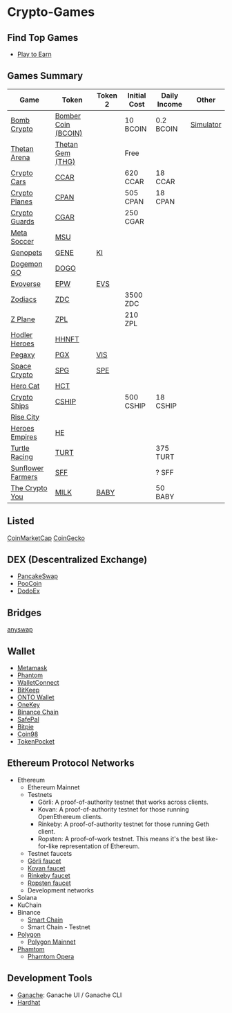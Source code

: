 # Crypto-Games

## Find Top Games
- [Play to Earn](https://playtoearn.net/blockchaingames)

## Games Summary

| Game                                          | Token                                                                                         | Token 2 | Initial Cost | Daily Income | Other                                         |
|-----------------------------------------------|-----------------------------------------------------------------------------------------------|---------|--------------|--------------|-----------------------------------------------|
| [Bomb Crypto](https://bombcrypto.io/)         | [Bomber Coin (BCOIN)](https://bscscan.com/address/0x00e1656e45f18ec6747F5a8496Fd39B50b38396D) |         | 10 BCOIN     | 0.2 BCOIN             | [Simulator](https://bombcryptosimulator.com/) |
| [Thetan Arena](https://thetanarena.com/)      | [Thetan Gem (THG)](https://bscscan.com/address/0x9fd87aefe02441b123c3c32466cd9db4c578618f)    |         | Free         |              |                                               |
| [Crypto Cars](https://cryptocars.me/)         | [CCAR](https://bscscan.com/token/0x50332bdca94673f33401776365b66cc4e81ac81d)                  |         | 620 CCAR     | 18 CCAR      |                                               |
| [Crypto Planes](https://cryptoplanes.me/)     | [CPAN](https://bscscan.com/token/0x04260673729c5f2b9894a467736f3d85f8d34fc8)                  |         | 505 CPAN     | 18 CPAN        |                                               |
| [Crypto Guards](https://cryptoguards.me/)     | [CGAR](https://bscscan.com/token/0x432C7cf1dE2b97a013f1130f199ed9d1363215BA)                  |         | 250 CGAR     |              |                                               |
| [Meta Soccer](https://metasoccer.com/)        | [MSU](https://polygonscan.com/token/0xe8377a076adabb3f9838afb77bee96eac101ffb1)               |         |              |              |                                               |
| [Genopets](https://www.genopets.me/)          | [GENE]()                                                                                      | [KI]()  |              |              |                                               |
| [Dogemon GO](https://dogemongo.com/)          | [DOGO](https://bscscan.com/address/0x9E6B3E35c8f563B45d864f9Ff697A144ad28A371)                |         |              |              |                                               |
| [Evoverse](https://evoverse.app/pt/info/)     | [EPW]()                                                                                       | [EVS]() |              |              |                                               |
| [Zodiacs](https://www.zodiacs.me)             | [ZDC](https://bscscan.com/token/0x5649e392a1bac3e21672203589adf8f6c99f8db3)                   |         | 3500 ZDC     |              |                                               |
| [Z Plane](https://www.zplane.me/)             | [ZPL](https://bscscan.com/token/)                   |         | 210 ZPL     |              |                                               |
| [Hodler Heroes](https://hodlerheroes.org/pt/) | [HHNFT](https://coinmarketcap.com/currencies/hodler-heroes-nft/)                              |         |              |              |                                               |
| [Pegaxy](https://pegaxy.io/)                  | [PGX]()                                                                                       | [VIS]() |              |              |                                               |
| [Space Crypto](https://www.spacecrypto.io/)   | [SPG](https://bscscan.com/token/0x0ecaf010fc192e2d5cbeb4dfb1fee20fbd733aa1)                   | [SPE]() |              |              |
| [Hero Cat](https://www.herocat.io/)   | [HCT](https://bscscan.com/token/0x29A1e54DE0fCE58E1018535d30aF77A9d2D940c4)                   |         |              |              |
| [Crypto Ships](https://cryptoships.club/)     | [CSHIP](https://bscscan.com/token/)                   |         | 500 CSHIP             | 18 CSHIP             |
| [Rise City](https://risecity.io/)             | []()                   |  |              |              |
| [Heroes Empires](https://heroesempires.com/)  | [HE](https://bscscan.com/token/0x20d39a5130f799b95b55a930e5b7ebc589ea9ed8)                   |  |              |              |
| [Turtle Racing](https://www.turtleracing.io/)  | [TURT](https://bscscan.com/token/0xE786d5a4b985bfe5E371F8e94413cFb440f6618a)                   |  |              | 375 TURT             |
| [Sunflower Farmers](https://sunflower-farmers.com/)  | [SFF](https://polygonscan.com/token/0xdf9B4b57865B403e08c85568442f95c26b7896b0#balances)                   |  |              | ? SFF             |
| [The Crypto You](https://thecryptoyou.io/home)  | [MILK](https://exchange.babyswap.finance/#/swap?outputCurrency=0xBf37f781473f3b50E82C668352984865eac9853f)                   | [BABY](https://exchange.babyswap.finance/#/swap?outputCurrency=0x53e562b9b7e5e94b81f10e96ee70ad06df3d2657) |              | 50 BABY             |





## Listed
[CoinMarketCap](https://coinmarketcap.com/)
[CoinGecko](https://www.coingecko.com/pt)

## DEX (Descentralized Exchange)
- [PancakeSwap](https://pancakeswap.finance/swap)
- [PooCoin](https://poocoin.app/)
- [DodoEx](https://dodoex.io/)

## Bridges
[anyswap](https://bsc.anyswap.exchange/bridge#/router)

## Wallet
- [Metamask](https://metamask.io/)
- [Phantom](https://phantom.app/)
- [WalletConnect]()
- [BitKeep]()
- [ONTO Wallet]()
- [OneKey]()
- [Binance Chain]()
- [SafePal]()
- [Bitpie]()
- [Coin98]()
- [TokenPocket]()

## Ethereum Protocol Networks

- Ethereum
  - Ethereum Mainnet 
  - Testnets
    - Görli: A proof-of-authority testnet that works across clients.
    - Kovan: A proof-of-authority testnet for those running OpenEthereum clients.
    - Rinkeby: A proof-of-authority testnet for those running Geth client.
    - Ropsten: A proof-of-work testnet. This means it's the best like-for-like representation of Ethereum. 
   - Testnet faucets
    - [Görli faucet](https://faucet.goerli.mudit.blog/)
    - [Kovan faucet](https://faucet.kovan.network/)
    - [Rinkeby faucet](https://faucet.rinkeby.io/)
    - [Ropsten faucet](https://faucet.ropsten.be/)
   - Development networks
- Solana
- KuChain
- Binance
  - [Smart Chain](https://academy.binance.com/pt/articles/connecting-metamask-to-binance-smart-chain)
  - Smart Chain - Testnet
- [Polygon](https://polygon.technology/)
  - [Polygon Mainnet](https://docs.polygon.technology/docs/develop/metamask/config-polygon-on-metamask/)
- [Phamtom](https://docs.fantom.foundation/)
  - [Phamtom Opera](https://docs.fantom.foundation/tutorials/set-up-metamask)

## Development Tools

- [Ganache](https://trufflesuite.com/ganache/): Ganache UI / Ganache CLI
- [Hardhat](https://hardhat.org/)
